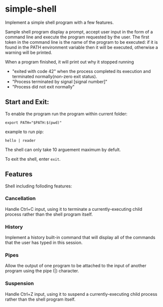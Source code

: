 # simple-shell
Implement a simple shell program with a few features.

Sample shell program display a prompt, accept user input in the form of a command line and execute the program requested by the user. The first token in the command line is the name of the program to be executed: if it is found in the PATH environment variable then it will be executed, otherwise a warning will be printed. 

When a program finished, it will print out why it stopped running
- "exited with code 42" when the process completed its execution and terminated normally(non-zero exit status).
- "Process terminated by signal [signal number]"
- "Process did not exit normally"

## Start and Exit:

To enable the program run the program within current folder:

`export PATH="$PATH:$(pwd)"`

example to run pip:

`hello | reader`

The shell can only take 10 arguement maximum by defult.

To exit the shell, enter `exit`.





## Features

Shell including folloding features:
### Cancellation
Handle Ctrl+C input, using it to terminate a currently-executing child process rather than the shell program itself.

### History
Implement a history built-in command that will display all of the commands that the user has typed in this session.

### Pipes
Allow the output of one program to be attached to the input of another program using the pipe (|) character.

### Suspension

Handle Ctrl+Z input, using it to suspend a currently-executing child process rather than the shell program itself.